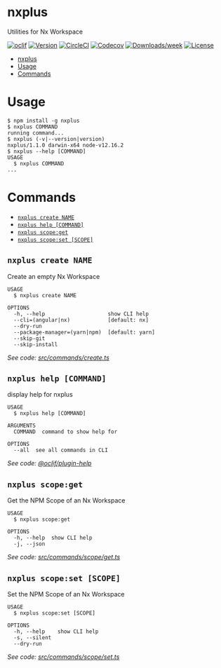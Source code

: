 # nxplus

Utilities for Nx Workspace

[![oclif](https://img.shields.io/badge/cli-oclif-brightgreen.svg)](https://oclif.io)
[![Version](https://img.shields.io/npm/v/nxplus.svg)](https://npmjs.org/package/nxplus)
[![CircleCI](https://circleci.com/gh/beeman/nxplus/tree/master.svg?style=shield)](https://circleci.com/gh/beeman/nxplus/tree/master)
[![Codecov](https://codecov.io/gh/beeman/nxplus/branch/master/graph/badge.svg)](https://codecov.io/gh/beeman/nxplus)
[![Downloads/week](https://img.shields.io/npm/dw/nxplus.svg)](https://npmjs.org/package/nxplus)
[![License](https://img.shields.io/npm/l/nxplus.svg)](https://github.com/beeman/nxplus/blob/master/package.json)

<!-- toc -->

- [nxplus](#nxplus)
- [Usage](#usage)
- [Commands](#commands)
<!-- tocstop -->

# Usage

<!-- usage -->

```sh-session
$ npm install -g nxplus
$ nxplus COMMAND
running command...
$ nxplus (-v|--version|version)
nxplus/1.1.0 darwin-x64 node-v12.16.2
$ nxplus --help [COMMAND]
USAGE
  $ nxplus COMMAND
...
```

<!-- usagestop -->

# Commands

<!-- commands -->

- [`nxplus create NAME`](#nxplus-create-name)
- [`nxplus help [COMMAND]`](#nxplus-help-command)
- [`nxplus scope:get`](#nxplus-scopeget)
- [`nxplus scope:set [SCOPE]`](#nxplus-scopeset-scope)

## `nxplus create NAME`

Create an empty Nx Workspace

```
USAGE
  $ nxplus create NAME

OPTIONS
  -h, --help                    show CLI help
  --cli=(angular|nx)            [default: nx]
  --dry-run
  --package-manager=(yarn|npm)  [default: yarn]
  --skip-git
  --skip-install
```

_See code: [src/commands/create.ts](https://github.com/beeman/nxplus/blob/v1.1.0/src/commands/create.ts)_

## `nxplus help [COMMAND]`

display help for nxplus

```
USAGE
  $ nxplus help [COMMAND]

ARGUMENTS
  COMMAND  command to show help for

OPTIONS
  --all  see all commands in CLI
```

_See code: [@oclif/plugin-help](https://github.com/oclif/plugin-help/blob/v2.2.3/src/commands/help.ts)_

## `nxplus scope:get`

Get the NPM Scope of an Nx Workspace

```
USAGE
  $ nxplus scope:get

OPTIONS
  -h, --help  show CLI help
  -j, --json
```

_See code: [src/commands/scope/get.ts](https://github.com/beeman/nxplus/blob/v1.1.0/src/commands/scope/get.ts)_

## `nxplus scope:set [SCOPE]`

Set the NPM Scope of an Nx Workspace

```
USAGE
  $ nxplus scope:set [SCOPE]

OPTIONS
  -h, --help    show CLI help
  -s, --silent
  --dry-run
```

_See code: [src/commands/scope/set.ts](https://github.com/beeman/nxplus/blob/v1.1.0/src/commands/scope/set.ts)_

<!-- commandsstop -->
